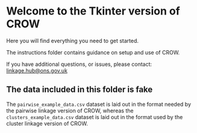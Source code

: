 # Welcome to the Tkinter version of CROW

Here you will find everything you need to get started.

The instructions folder contains guidance on setup and use of CROW.

If you have additional questions, or issues, please contact:
<linkage.hub@ons.gov.uk>

## The data included in this folder is fake

The `pairwise_example_data.csv` dataset is laid out in the format needed by the
pairwise linkage version of CROW, whereas the `clusters_example_data.csv`
dataset is laid out in the format used by the cluster linkage version of CROW.
